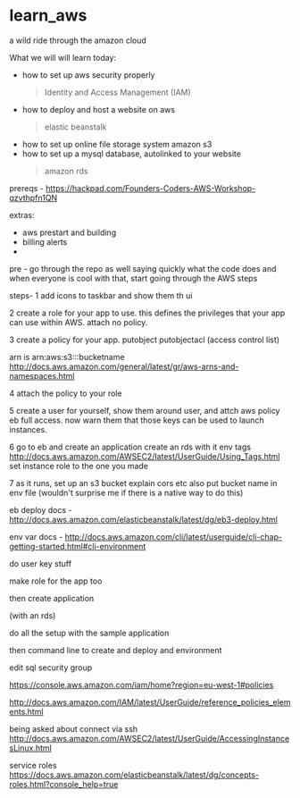 # learn_aws
a wild ride through the amazon cloud

What we will will learn today:
- how to set up aws security properly
  > Identity and Access Management (IAM)
- how to deploy and host a website on aws
  > elastic beanstalk
- how to set up online file storage system
  amazon s3
- how to set up a mysql database, autolinked to your website
  > amazon rds

prereqs -
https://hackpad.com/Founders-Coders-AWS-Workshop-qzvthpfn1QN

extras:
- aws prestart and building
- billing alerts
- 

pre -
go through the repo as well saying quickly what the code does and when everyone is cool with that, start going through the AWS steps

steps-
1 add icons to taskbar and show them th ui

2 create a role for your app to use. this defines the privileges that your app can use within AWS. attach no policy.

3 create a policy for your app.
putobject
putobjectacl (access control list)

arn is arn:aws:s3:::bucketname
http://docs.aws.amazon.com/general/latest/gr/aws-arns-and-namespaces.html

4 attach the policy to your role

5 create a user for yourself, show them around user, and attch aws policy eb full access. now warn them that those keys can be used to launch instances.

6 go to eb and create an application
create an rds with it
env tags
http://docs.aws.amazon.com/AWSEC2/latest/UserGuide/Using_Tags.html
set instance role to the one you made

7 as it runs, set up an s3 bucket
explain cors etc also
put bucket name in env file
(wouldn't surprise me if there is a native way to do this)


eb deploy docs -
http://docs.aws.amazon.com/elasticbeanstalk/latest/dg/eb3-deploy.html

env var docs -
http://docs.aws.amazon.com/cli/latest/userguide/cli-chap-getting-started.html#cli-environment

do user key stuff

make role for the app too

then create application

(with an rds)

do all the setup with the sample application

then command line to create and deploy and environment 

edit sql security group

https://console.aws.amazon.com/iam/home?region=eu-west-1#policies

http://docs.aws.amazon.com/IAM/latest/UserGuide/reference_policies_elements.html

being asked about connect via ssh
http://docs.aws.amazon.com/AWSEC2/latest/UserGuide/AccessingInstancesLinux.html


service roles
https://docs.aws.amazon.com/elasticbeanstalk/latest/dg/concepts-roles.html?console_help=true